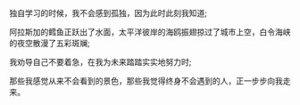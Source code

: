 独自学习的时候，我不会感到孤独，因为此时此刻我知道;    

阿拉斯加的鳕鱼正跃出了水面，太平洋彼岸的海鸥振翅掠过了城市上空，白令海峡的夜空散漫了五彩斑斓;  
  
我劝导自己不要着急，在我为未来踏踏实实地努力时;    

那些我感觉从来不会看到的景色，那些我觉得终身不会遇到的人，正一步步向我走来。    